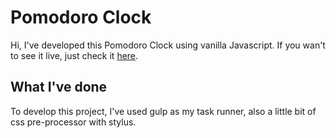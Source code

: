 Pomodoro Clock
======
Hi, I've developed this Pomodoro Clock using vanilla Javascript. If you wan't to see it live, just check it [here](https://thismarcoantonio.com/pomodoro-clock/ "My Personal Website").


What I've done
-----
To develop this project, I've used gulp as my task runner, also a little bit of css pre-processor with stylus.
